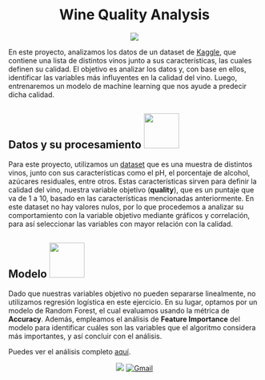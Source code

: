 <h1 align='center'>Wine Quality Analysis</h1>

<p align="center">
  <img src='https://www.cronista.com/files/image/298/298236/5ffe0d2df288b.jpg'/>
</p>

En este proyecto, analizamos los datos de un dataset de [Kaggle](https://www.kaggle.com), que contiene una lista de distintos vinos junto a sus características, las cuales definen su calidad. El objetivo es analizar los datos y, con base en ellos, identificar las variables más influyentes en la calidad del vino. Luego, entrenaremos un modelo de machine learning que nos ayude a predecir dicha calidad.

<h2>
Datos y su procesamiento
<img src="https://media.giphy.com/media/DDGQgJLkOlSKe08e74/giphy.gif"  width="70" height="70">
</h2>

Para este proyecto, utilizamos un [dataset](https://www.kaggle.com/datasets/joebeachcapital/wine-quality) que es una muestra de distintos vinos, junto con sus características como el pH, el porcentaje de alcohol, azúcares residuales, entre otros. Estas características sirven para definir la calidad del vino, nuestra variable objetivo (**quality**), que es un puntaje que va de 1 a 10, basado en las características mencionadas anteriormente. En este dataset no hay valores nulos, por lo que procedemos a analizar su comportamiento con la variable objetivo mediante gráficos y correlación, para así seleccionar las variables con mayor relación con la calidad.

<h2>
Modelo
<img src="https://media.giphy.com/media/RfMwwcLajPvRUv75wD/giphy.gif"  width="70" height="70">
</h2>
</h2>

Dado que nuestras variables objetivo no pueden separarse linealmente, no utilizamos regresión logística en este ejercicio. En su lugar, optamos por un modelo de Random Forest, el cual evaluamos usando la métrica de **Accuracy**. Además, empleamos el análisis de **Feature Importance** del modelo para identificar cuáles son las variables que el algoritmo considera más importantes, y así concluir con el análisis.

Puedes ver el análisis completo [aquí](https://github.com/JuankTS/WineQuality/blob/main/Analysis/Wines.ipynb).

<div align="center">
  <a href='https://www.linkedin.com/in/juan-camilo-torres-salas-907749265/'><img src="https://skillicons.dev/icons?i=linkedin"/></a>
  <a href="mailto:torressalasjc@gmail.com"><img src="https://skillicons.dev/icons?i=gmail&theme=light" alt="Gmail"/></a>
</div>